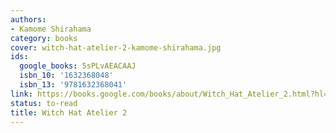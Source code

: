```yaml
---
authors:
- Kamome Shirahama
category: books
cover: witch-hat-atelier-2-kamome-shirahama.jpg
ids:
  google_books: 5sPLvAEACAAJ
  isbn_10: '1632368048'
  isbn_13: '9781632368041'
link: https://books.google.com/books/about/Witch_Hat_Atelier_2.html?hl=&id=5sPLvAEACAAJ
status: to-read
title: Witch Hat Atelier 2
---
```

